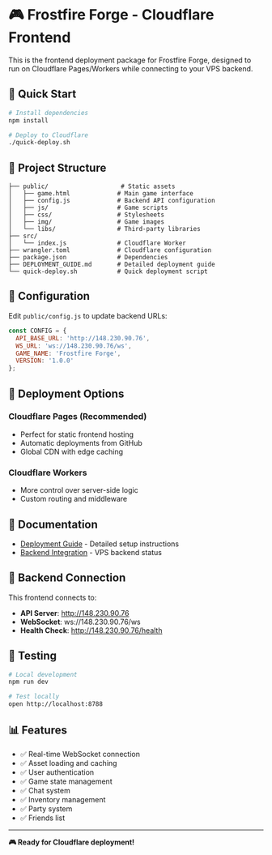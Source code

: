 # 🎮 Frostfire Forge - Cloudflare Frontend

This is the frontend deployment package for Frostfire Forge, designed to run on Cloudflare Pages/Workers while connecting to your VPS backend.

## 🚀 Quick Start

```bash
# Install dependencies
npm install

# Deploy to Cloudflare
./quick-deploy.sh
```

## 📁 Project Structure

```
├── public/                    # Static assets
│   ├── game.html             # Main game interface
│   ├── config.js             # Backend API configuration
│   ├── js/                   # Game scripts
│   ├── css/                  # Stylesheets
│   ├── img/                  # Game images
│   └── libs/                 # Third-party libraries
├── src/
│   └── index.js              # Cloudflare Worker
├── wrangler.toml             # Cloudflare configuration
├── package.json              # Dependencies
├── DEPLOYMENT_GUIDE.md       # Detailed deployment guide
└── quick-deploy.sh           # Quick deployment script
```

## 🔧 Configuration

Edit `public/config.js` to update backend URLs:

```javascript
const CONFIG = {
  API_BASE_URL: 'http://148.230.90.76',
  WS_URL: 'ws://148.230.90.76/ws',
  GAME_NAME: 'Frostfire Forge',
  VERSION: '1.0.0'
};
```

## 🚀 Deployment Options

### Cloudflare Pages (Recommended)
- Perfect for static frontend hosting
- Automatic deployments from GitHub
- Global CDN with edge caching

### Cloudflare Workers
- More control over server-side logic
- Custom routing and middleware

## 📖 Documentation

- [Deployment Guide](DEPLOYMENT_GUIDE.md) - Detailed setup instructions
- [Backend Integration](../BACKEND_DEPLOYMENT_SUCCESS.md) - VPS backend status

## 🎯 Backend Connection

This frontend connects to:
- **API Server**: http://148.230.90.76
- **WebSocket**: ws://148.230.90.76/ws
- **Health Check**: http://148.230.90.76/health

## 🧪 Testing

```bash
# Local development
npm run dev

# Test locally
open http://localhost:8788
```

## 📊 Features

- ✅ Real-time WebSocket connection
- ✅ Asset loading and caching
- ✅ User authentication
- ✅ Game state management
- ✅ Chat system
- ✅ Inventory management
- ✅ Party system
- ✅ Friends list

---

**🎮 Ready for Cloudflare deployment!** 